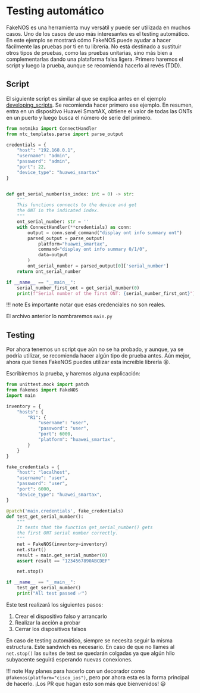 # Testing automático

FakeNOS es una herramienta muy versátil y puede ser utilizada en muchos casos. Uno de los casos de uso más interesantes es el testing automático. En este ejemplo se mostrará cómo FakeNOS puede ayudar a hacer fácilmente las pruebas por ti en tu librería. No está destinado a sustituir otros tipos de pruebas, como las pruebas unitarias, sino más bien a complementarlas dando una plataforma falsa ligera. Primero haremos el script y luego la prueba, aunque se recomienda hacerlo al revés (TDD).

## Script
El siguiente script es similar al que se explica antes en el ejemplo [developing_scripts](developing_scripts.md). Se recomienda hacer primero ese ejemplo. En resumen, entra en un dispositivo Huawei SmartAX, obtiene el valor de todas las ONTs en un puerto y luego busca el número de serie del primero.

```python
from netmiko import ConnectHandler
from ntc_templates.parse import parse_output

credentials = {
    "host": "192.168.0.1",
    "username": "admin",
    "password": "admin",
    "port": 22,
    "device_type": "huawei_smartax"
}


def get_serial_number(sn_index: int = 0) -> str:
    """
    This functions connects to the device and get
    the ONT in the indicated index.
    """
    ont_serial_number: str = ''
    with ConnectHandler(**credentials) as conn:
        output = conn.send_command("display ont info summary ont")
        parsed_output = parse_output(
            platform="huawei_smartax",
            command="display ont info summary 0/1/0",
            data=output
        )
        ont_serial_number = parsed_output[0]['serial_number']
    return ont_serial_number

if __name__ == "__main__":
    serial_number_first_ont = get_serial_number(0)
    print(f"Serial number of the first ONT: {serial_number_first_ont}")
```

!!! note
    Es importante notar que esas credenciales no son reales.

El archivo anterior lo nombraremos `main.py`

## Testing
Por ahora tenemos un script que aún no se ha probado, y aunque, ya se podría utilizar, se recomienda hacer algún tipo de prueba antes. Aún mejor, ahora que tienes FakeNOS puedes utilizar esta increíble librería 😝.

Escribiremos la prueba, y haremos alguna explicación:
```python
from unittest.mock import patch
from fakenos import FakeNOS
import main

inventory = {
    "hosts": {
        "R1": {
            "username": "user",
            "password": "user",
            "port": 6000,
            "platform": "huawei_smartax",
        }
    }
}

fake_credentials = {
    "host": "localhost",
    "username": "user",
    "password": "user",
    "port": 6000,
    "device_type": "huawei_smartax",
}

@patch('main.credentials', fake_credentials)
def test_get_serial_number():
    """
    It tests that the function get_serial_number() gets
    the first ONT serial number correctly.
    """
    net = FakeNOS(inventory=inventory)
    net.start()
    result = main.get_serial_number(0)
    assert result == "1234567890ABCDEF"

    net.stop()

if __name__ == "__main__":
    test_get_serial_number()
    print("All test passed ✅")
```
Este test realizará los siguientes pasos:
1. Crear el dispositivo falso y arrancarlo
2. Realizar la acción a probar
3. Cerrar los dispositivos falsos

En caso de testing automático, siempre se necesita seguir la misma estructura. Este sandwich es necesario. En caso de que no llames al `net.stop()` las suites de test se quedarán colgadas ya que algún hilo subyacente seguirá esperando nuevas conexiones.

!!! note
    Hay planes para hacerlo con un decorador como `@fakenos(platform="cisco_ios")`, pero por ahora
    esta es la forma principal de hacerlo. ¡Los PR que hagan esto son más que bienvenidos! :smiley:

